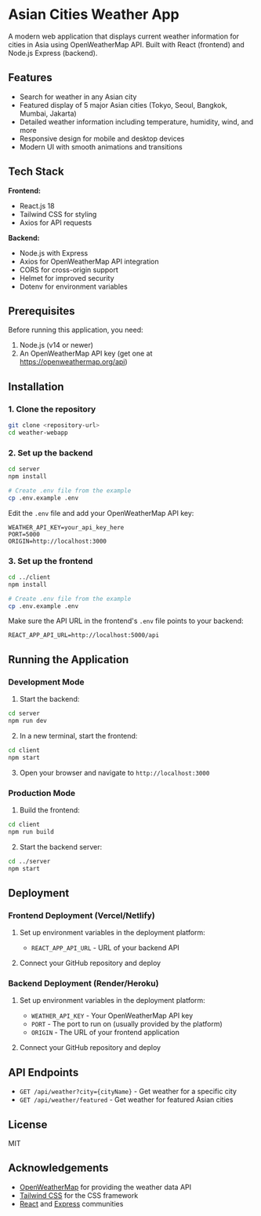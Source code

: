 # Asian Cities Weather App

A modern web application that displays current weather information for cities in Asia using OpenWeatherMap API. Built with React (frontend) and Node.js Express (backend).

## Features

- Search for weather in any Asian city
- Featured display of 5 major Asian cities (Tokyo, Seoul, Bangkok, Mumbai, Jakarta)
- Detailed weather information including temperature, humidity, wind, and more
- Responsive design for mobile and desktop devices
- Modern UI with smooth animations and transitions

## Tech Stack

**Frontend:**
- React.js 18
- Tailwind CSS for styling
- Axios for API requests

**Backend:**
- Node.js with Express
- Axios for OpenWeatherMap API integration
- CORS for cross-origin support
- Helmet for improved security
- Dotenv for environment variables

## Prerequisites

Before running this application, you need:

1. Node.js (v14 or newer)
2. An OpenWeatherMap API key (get one at https://openweathermap.org/api)

## Installation

### 1. Clone the repository

```bash
git clone <repository-url>
cd weather-webapp
```

### 2. Set up the backend

```bash
cd server
npm install

# Create .env file from the example
cp .env.example .env
```

Edit the `.env` file and add your OpenWeatherMap API key:

```
WEATHER_API_KEY=your_api_key_here
PORT=5000
ORIGIN=http://localhost:3000
```

### 3. Set up the frontend

```bash
cd ../client
npm install

# Create .env file from the example
cp .env.example .env
```

Make sure the API URL in the frontend's `.env` file points to your backend:

```
REACT_APP_API_URL=http://localhost:5000/api
```

## Running the Application

### Development Mode

1. Start the backend:
```bash
cd server
npm run dev
```

2. In a new terminal, start the frontend:
```bash
cd client
npm start
```

3. Open your browser and navigate to `http://localhost:3000`

### Production Mode

1. Build the frontend:
```bash
cd client
npm run build
```

2. Start the backend server:
```bash
cd ../server
npm start
```

## Deployment

### Frontend Deployment (Vercel/Netlify)

1. Set up environment variables in the deployment platform:
   - `REACT_APP_API_URL` - URL of your backend API

2. Connect your GitHub repository and deploy

### Backend Deployment (Render/Heroku)

1. Set up environment variables in the deployment platform:
   - `WEATHER_API_KEY` - Your OpenWeatherMap API key
   - `PORT` - The port to run on (usually provided by the platform)
   - `ORIGIN` - The URL of your frontend application

2. Connect your GitHub repository and deploy

## API Endpoints

- `GET /api/weather?city={cityName}` - Get weather for a specific city
- `GET /api/weather/featured` - Get weather for featured Asian cities

## License

MIT

## Acknowledgements

- [OpenWeatherMap](https://openweathermap.org/) for providing the weather data API
- [Tailwind CSS](https://tailwindcss.com/) for the CSS framework
- [React](https://reactjs.org/) and [Express](https://expressjs.com/) communities